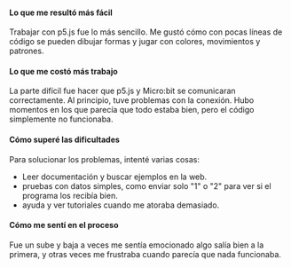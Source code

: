 #### Lo que me resultó más fácil
Trabajar con p5.js fue lo más sencillo. Me gustó cómo con pocas líneas de código se pueden dibujar formas y jugar con colores, movimientos y patrones.

#### Lo que me costó más trabajo
La parte difícil fue hacer que p5.js y Micro:bit se comunicaran correctamente. Al principio, tuve problemas con la conexión. Hubo momentos en los que parecía que todo estaba bien, pero el código simplemente no funcionaba.

#### Cómo superé las dificultades
Para solucionar los problemas, intenté varias cosas:
- Leer documentación y buscar ejemplos en la web.
- pruebas con datos simples, como enviar solo "1" o "2" para ver si el programa los recibía bien.
-  ayuda y ver tutoriales cuando me atoraba demasiado.
#### Cómo me sentí en el proceso
Fue un sube y baja a veces me sentía emocionado algo salía bien a la primera, y otras veces me frustraba cuando parecía que nada funcionaba.
